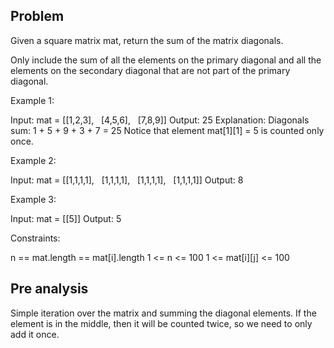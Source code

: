 ## Problem

Given a square matrix mat, return the sum of the matrix diagonals.

Only include the sum of all the elements on the primary diagonal and all the elements on the secondary diagonal that are not part of the primary diagonal.

Example 1:

Input: mat = [[1,2,3],
              [4,5,6],
              [7,8,9]]
Output: 25
Explanation: Diagonals sum: 1 + 5 + 9 + 3 + 7 = 25
Notice that element mat[1][1] = 5 is counted only once.

Example 2:

Input: mat = [[1,1,1,1],
              [1,1,1,1],
              [1,1,1,1],
              [1,1,1,1]]
Output: 8

Example 3:

Input: mat = [[5]]
Output: 5

Constraints:

n == mat.length == mat[i].length
1 <= n <= 100
1 <= mat[i][j] <= 100

## Pre analysis

Simple iteration over the matrix and summing the diagonal elements. If the element is in the middle, then it will be counted twice, so we need to only add it once.
